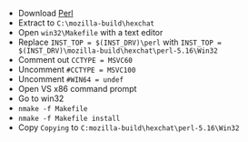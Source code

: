  * Download [Perl](http://www.perl.org/get.html)
 * Extract to `C:\mozilla-build\hexchat`
 * Open `win32\Makefile` with a text editor
 * Replace `INST_TOP = $(INST_DRV)\perl` with `INST_TOP = $(INST_DRV)\mozilla-build\hexchat\perl-5.16\Win32`
 * Comment out `CCTYPE = MSVC60`
 * Uncomment `#CCTYPE = MSVC100`
 * Uncomment `#WIN64 = undef`
 * Open VS x86 command prompt
 * Go to win32
 * `nmake -f Makefile`
 * `nmake -f Makefile install`
 * Copy `Copying` to `C:mozilla-build\hexchat\perl-5.16\Win32`
